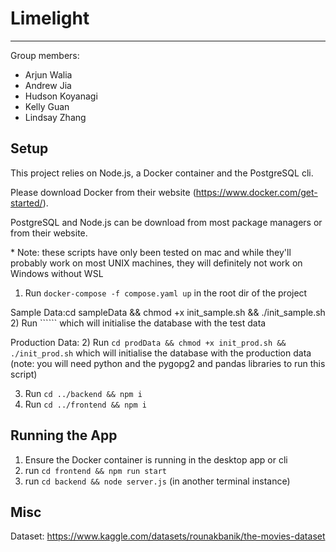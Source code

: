 # Limelight
---
Group members:
- Arjun Walia
- Andrew Jia
- Hudson Koyanagi
- Kelly Guan
- Lindsay Zhang

## Setup
This project relies on Node.js, a Docker container and the PostgreSQL cli.

Please download Docker from their website (https://www.docker.com/get-started/).

PostgreSQL and Node.js can be download from most package managers or from their website.

\* Note: these scripts have only been tested on mac and while they'll probably work on most UNIX machines, they will definitely not work on Windows without WSL

1) Run  ```docker-compose -f compose.yaml up``` in the root dir of the project

Sample Data:cd sampleData && chmod +x init_sample.sh && ./init_sample.sh
2) Run `````` which will initialise the database with the test data

Production Data:
2) Run ```cd prodData && chmod +x init_prod.sh && ./init_prod.sh``` which will initialise the database with the production data
(note: you will need python and the pygopg2 and pandas libraries to run this script) 

3) Run ```cd ../backend && npm i```
4) Run ```cd ../frontend && npm i```
 

## Running the App
1) Ensure the Docker container is running in the desktop app or cli
2) run ```cd frontend && npm run start```
3) run ```cd backend && node server.js``` (in another terminal instance)

## Misc

Dataset: https://www.kaggle.com/datasets/rounakbanik/the-movies-dataset 